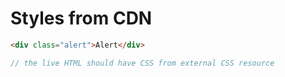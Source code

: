 # Styles from CDN

<!-- fiddle loads style resource -->

<!-- fiddle-markup
<link rel="stylesheet" href="https://stackpath.bootstrapcdn.com/bootstrap/4.4.1/css/bootstrap.min.css" integrity="sha384-Vkoo8x4CGsO3+Hhxv8T/Q5PaXtkKtu6ug5TOeNV6gBiFeWPGFN9MuhOf23Q9Ifjh" crossorigin="anonymous">
<style>
#live {
  padding: 1rem;
}
</stylee>
-->

```html
<div class="alert">Alert</div>
```

```js
// the live HTML should have CSS from external CSS resource

```

<!-- fiddle-end -->
